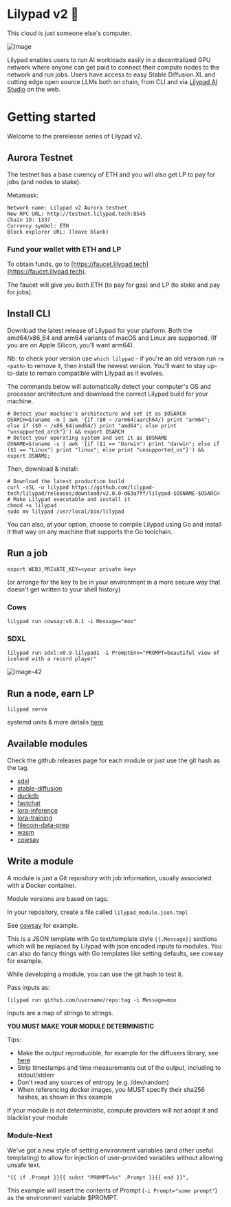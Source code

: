 # Lilypad v2 🍃

This cloud is just someone else's computer.

![image](https://raw.githubusercontent.com/Lilypad-Tech/lilypad/main/assets/xkcd-the-cloud.png)

Lilypad enables users to run AI workloads easily in a decentralized GPU network where anyone can get paid to connect their compute nodes to the network and run jobs. Users have access to easy Stable Diffusion XL and cutting edge open source LLMs both on chain, from CLI and via [Lilypad AI Studio](https://lilypad.tech) on the web.

# Getting started

Welcome to the prerelease series of Lilypad v2.

## Aurora Testnet

The testnet has a base curency of ETH and you will also get LP to pay for jobs (and nodes to stake).

Metamask:

```
Network name: Lilypad v2 Aurora testnet
New RPC URL: http://testnet.lilypad.tech:8545
Chain ID: 1337
Currency symbol: ETH
Block explorer URL: (leave blank)
```

### Fund your wallet with ETH and LP

To obtain funds, go to [https://faucet.lilypad.tech](https://faucet.lilypad.tech).

The faucet will give you both ETH (to pay for gas) and LP (to stake and pay for jobs).

## Install CLI

Download the latest release of Lilypad for your platform. Both the amd64/x86_64 and arm64 variants of macOS and Linux are supported. (If you are on Apple Silicon, you'll want arm64). 

Nb: to check your version use ```which lilypad``` - if you're an old version run ```rm <path>``` to remove it, then install the newest version. You'll want to stay up-to-date to remain compatible with Lilypad as it evolves.

The commands below will automatically detect your computer's OS and processor architecture and download the correct Lilypad build for your machine.

```
# Detect your machine's architecture and set it as $OSARCH
OSARCH=$(uname -m | awk '{if ($0 ~ /arm64|aarch64/) print "arm64"; else if ($0 ~ /x86_64|amd64/) print "amd64"; else print "unsupported_arch"}') && export OSARCH
# Detect your operating system and set it as $OSNAME
OSNAME=$(uname -s | awk '{if ($1 == "Darwin") print "darwin"; else if ($1 == "Linux") print "linux"; else print "unsupported_os"}') && export OSNAME;
```
Then, download & install:
```
# Download the latest production build
curl -sSL -o lilypad https://github.com/lilypad-tech/lilypad/releases/download/v2.0.0-d63a7ff/lilypad-$OSNAME-$OSARCH
# Make Lilypad executable and install it
chmod +x lilypad
sudo mv lilypad /usr/local/bin/lilypad
```

You can also, at your option, choose to compile Lilypad using Go and install it that way on any machine that supports the Go toolchain.

## Run a job

```
export WEB3_PRIVATE_KEY=<your private key>
```
(or arrange for the key to be in your environment in a more secure way that doesn't get written to your shell history)

### Cows
```
lilypad run cowsay:v0.0.1 -i Message="moo"
```

### SDXL
```
lilypad run sdxl:v0.9-lilypad1 -i PromptEnv="PROMPT=beautiful view of iceland with a record player"
```

![image-42](https://github.com/lilypad-tech/lilypad/assets/264658/d48bb897-79a0-4f3a-b938-e85a8cfa3f0e)

## Run a node, earn LP
```
lilypad serve
```

systemd units & more details [here](https://github.com/lilypad-tech/lilypad/tree/main/ops)

## Available modules

Check the github releases page for each module or just use the git hash as the tag.

* [sdxl](https://github.com/lilypad-tech/lilypad-module-sdxl)
* [stable-diffusion](https://github.com/lilypad-tech/lilypad-module-stable-diffusion)
* [duckdb](https://github.com/lilypad-tech/lilypad-module-duckdb)
* [fastchat](https://github.com/lilypad-tech/lilypad-module-fastchat)
* [lora-inference](https://github.com/lilypad-tech/lilypad-module-lora-inference)
* [lora-training](https://github.com/lilypad-tech/lilypad-module-lora-training)
* [filecoin-data-prep](https://github.com/lilypad-tech/lilypad-module-filecoin-data-prep)
* [wasm](https://github.com/lilypad-tech/lilypad-module-wasm)
* [cowsay](https://github.com/lilypad-tech/lilypad-module-cowsay)

## Write a module

A module is just a Git repository with job information, usually associated with a Docker container.

Module versions are based on tags.

In your repository, create a file called `lilypad_module.json.tmpl`

See [cowsay](https://github.com/lilypad-tech/lilypad-module-cowsay) for example.

This is a JSON template with Go text/template style `{{.Message}}` sections which will be replaced by Lilypad with json encoded inputs to modules. You can also do fancy things with Go templates like setting defaults, see cowsay for example. 

While developing a module, you can use the git hash to test it.

Pass inputs as:
```
lilypad run github.com/username/repo:tag -i Message=moo
```

Inputs are a map of strings to strings.

**YOU MUST MAKE YOUR MODULE DETERMINISTIC**

Tips:
* Make the output reproducible, for example for the diffusers library, see [here](https://huggingface.co/docs/diffusers/using-diffusers/reproducibility)
* Strip timestamps and time measurements out of the output, including to stdout/stderr
* Don't read any sources of entropy (e.g. /dev/random)
* When referencing docker images, you MUST specify their sha256 hashes, as shown in this example

If your module is not deterministic, compute providers will not adopt it and blacklist your module

### Module-Next
We've got a new style of setting environment variables (and other useful templating) to allow for injection of user-provided variables without allowing unsafe text.

`"{{ if .Prompt }}{{ subst "PROMPT=%s" .Prompt }}{{ end }}",`

This example will insert the contents of Prompt (`-i Prompt="some prompt"`) as the environment variable $PROMPT.
